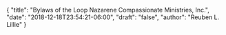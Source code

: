 {
	"title": "Bylaws of the Loop Nazarene Compassionate Ministries, Inc.",
	"date": "2018-12-18T23:54:21-06:00",
	"draft": "false",
	"author": "Reuben L. Lillie"
}
